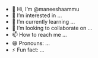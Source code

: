 - 👋 Hi, I’m @maneeshaammu
- 👀 I’m interested in ...
- 🌱 I’m currently learning ...
- 💞️ I’m looking to collaborate on ...
- 📫 How to reach me ...
- 😄 Pronouns: ...
- ⚡ Fun fact: ...

<!---
maneeshaammu/maneeshaammu is a ✨ special ✨ repository because its `README.md` (this file) appears on your GitHub profile.
You can click the Preview link to take a look at your changes.
--->
